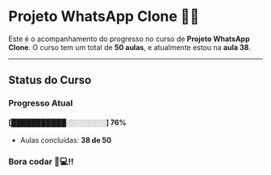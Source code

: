# **Projeto WhatsApp Clone** 📱📞

Este é o acompanhamento do progresso no curso de **Projeto WhatsApp Clone**. 
O curso tem um total de **50 aulas**, e atualmente estou na **aula 38**.

---

## **Status do Curso**

### Progresso Atual  
#### [███████████░░░░░░░░] **76%**  
- Aulas concluídas: **38 de 50**  

### Bora codar 🚀💻!!

